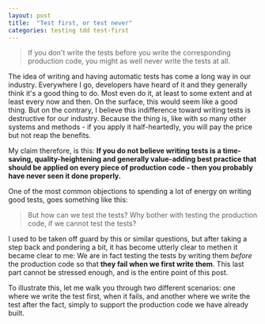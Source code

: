 ```yaml
---
layout: post
title:  "Test first, or test never"
categories: testing tdd test-first
---
```

> If you don't write the tests before you write the corresponding production code, you might as well never write the tests at all.

The idea of writing and having automatic tests has come a long way in our industry. Everywhere I go, developers have heard of it and they generally think it's a good thing to do. Most even do it, at least to some extent and at least every now and then. On the surface, this would seem like a good thing. But on the contrary, I believe this indifference toward writing tests is destructive for our industry. Because the thing is, like with so many other systems and methods - if you apply it half-heartedly, you will pay the price but not reap the benefits.

My claim therefore, is this: **If you do not believe writing tests is a time-saving, quality-heightening and generally value-adding best practice that should be applied on every piece of production code - then you probably have never seen it done properly.**

One of the most common objections to spending a lot of energy on writing good tests, goes something like this:

> But how can we test the tests? Why bother with testing the production code, if we cannot test the tests?

I used to be taken off guard by this or similar questions, but after taking a step back and pondering a bit, it has become utterly clear to methen it became clear to me: We are in fact testing the tests by writing them _before_ the production code so that **they fail when we first write them**. This last part cannot be stressed enough, and is the entire point of this post.

To illustrate this, let me walk you through two different scenarios: one where we write the test first, when it fails, and another where we write the test after the fact, simply to support the production code we have already built. 
